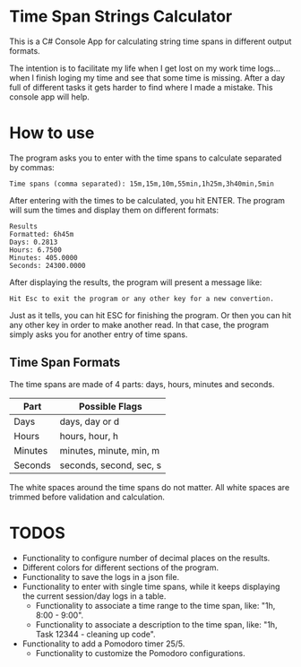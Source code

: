 # Time Span Strings Calculator

This is a C# Console App for calculating string time spans in different output formats.

The intention is to facilitate my life when I get lost on my work time logs... when I finish loging my time and see that some time is missing. After a day full of different tasks it gets harder to find where I made a mistake. This console app will help.

# How to use

The program asks you to enter with the time spans to calculate separated by commas:

```
Time spans (comma separated): 15m,15m,10m,55min,1h25m,3h40min,5min
```

After entering with the times to be calculated, you hit ENTER. The program will sum the times and display them on different formats:
```
Results
Formatted: 6h45m
Days: 0.2813
Hours: 6.7500
Minutes: 405.0000
Seconds: 24300.0000
```

After displaying the results, the program will present a message like:
```
Hit Esc to exit the program or any other key for a new convertion.
```

Just as it tells, you can hit ESC for finishing the program. Or then you can hit any other key in order to make another read. In that case, the program simply asks you for another entry of time spans.

## Time Span Formats

The time spans are made of 4 parts: days, hours, minutes and seconds.

|Part|Possible Flags|
|-|-|
|Days|days, day or d|
|Hours|hours, hour, h|
|Minutes|minutes, minute, min, m|
|Seconds|seconds, second, sec, s|

The white spaces around the time spans do not matter. All white spaces are trimmed before validation and calculation.

# TODOS

- Functionality to configure number of decimal places on the results.
- Different colors for different sections of the program.
- Functionality to save the logs in a json file.
- Functionality to enter with single time spans, while it keeps displaying the current session/day logs in a table.
  - Functionality to associate a time range to the time span, like: "1h, 8:00 - 9:00".
  - Functionality to associate a description to the time span, like: "1h, Task 12344 - cleaning up code".
- Functionality to add a Pomodoro timer 25/5.
  - Functionality to customize the Pomodoro configurations. 
